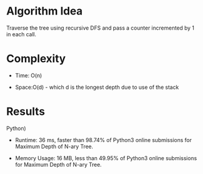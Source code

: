 # Algorithm Idea

Traverse the tree using recursive DFS and pass a counter incremented by 1 in each call.

# Complexity

- Time: O(n)

- Space:O(d) - which d is the longest depth due to use of the stack

# Results

Python)

- Runtime: 36 ms, faster than 98.74% of Python3 online submissions for Maximum Depth of N-ary Tree.

- Memory Usage: 16 MB, less than 49.95% of Python3 online submissions for Maximum Depth of N-ary Tree.
